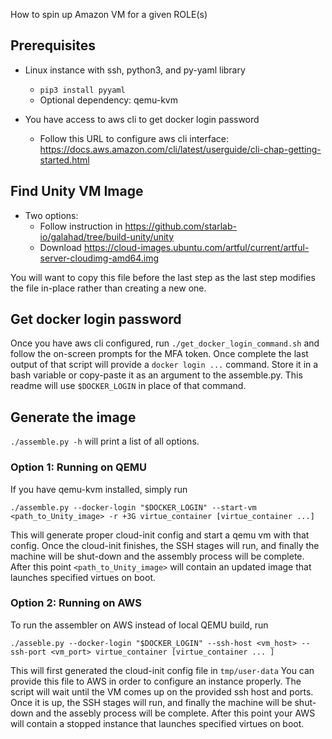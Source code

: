 
How to spin up Amazon VM for a given ROLE(s)

## Prerequisites

- Linux instance with ssh, python3, and py-yaml library
	- `pip3 install pyyaml`
	- Optional dependency: qemu-kvm 

- You have access to aws cli to get docker login password
	- Follow this URL to configure aws cli interface: https://docs.aws.amazon.com/cli/latest/userguide/cli-chap-getting-started.html


## Find Unity VM Image

- Two options:
	- Follow instruction in https://github.com/starlab-io/galahad/tree/build-unity/unity
	- Download https://cloud-images.ubuntu.com/artful/current/artful-server-cloudimg-amd64.img

You will want to copy this file before the last step as the last step modifies the file in-place rather than creating a new one.

## Get docker login password

Once you have aws cli configured, run `./get_docker_login_command.sh` and follow the on-screen prompts for the MFA token. Once complete the last output of that script will provide a `docker login ...` command. Store it in a bash variable or copy-paste it as an argument to the assemble.py. This readme will use `$DOCKER_LOGIN` in place of that command.

## Generate the image

`./assemble.py -h` will print a list of all options. 

### Option 1: Running on QEMU
If you have qemu-kvm installed, simply run

```
./assemble.py --docker-login "$DOCKER_LOGIN" --start-vm <path_to_Unity_image> -r +3G virtue_container [virtue_container ...]
```

This will generate proper cloud-init config and start a qemu vm with that config. Once the cloud-init finishes, the SSH stages will run, and finally the machine will be shut-down and the assembly process will be complete. After this point `<path_to_Unity_image>` will contain an updated image that launches specified virtues on boot.

### Option 2: Running on AWS

To run the assembler on AWS instead of local QEMU build, run

```
./asseble.py --docker-login "$DOCKER_LOGIN" --ssh-host <vm_host> --ssh-port <vm_port> virtue_container [virtue_container ... ]
```

This will first generated the cloud-init config file in `tmp/user-data` You can provide this file to AWS in order to configure an instance properly. The script will wait until the VM comes up on the provided ssh host and ports. Once it is up, the SSH stages will run, and finally the machine will be shut-down and the assebly process will be complete. After this point your AWS will contain a stopped instance that launches specified virtues on boot.
